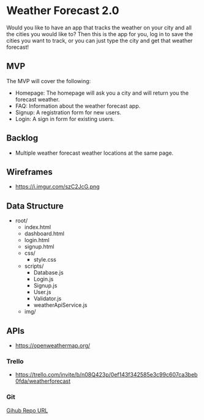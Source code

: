 # Weather Forecast 2.0
Would you like to have an app that tracks the weather on your city and all the cities you would like to?
Then this is the app for you, log in to save the cities you want to track, or you can just type the city and get that weather forecast!
## MVP
The MVP will cover the following:

-   Homepage: The homepage will ask you a city and will return you the forecast weather.
-   FAQ: Information about the weather forecast app.
-   Signup: A registration form for new users.
-   Login: A sign in form for existing users.


## Backlog
-   Multiple weather forecast weather locations at the same page.
## Wireframes
- https://i.imgur.com/szC2JcG.png

## Data Structure
- root/
  - index.html
  - dashboard.html
  - login.html
  - signup.html
  - css/
    - style.css
  - scripts/
    - Database.js
    - Login.js
    - Signup.js
    - User.js
    - Validator.js
    - weatherApiService.js
  - img/

## APIs
- https://openweathermap.org/

### **Trello**
- https://trello.com/invite/b/n08Q423p/0ef143f342585e3c99c607ca3beb0fda/weatherforecast

### Git

[Gihub Repo URL](https://github.com/AndreuSCK/WeatherForecast2.0)
